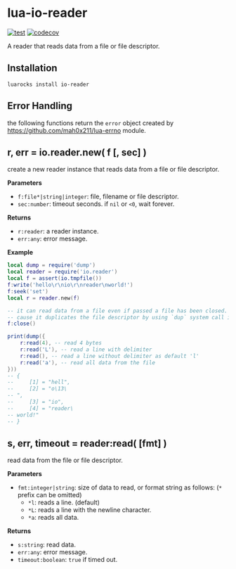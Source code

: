 # lua-io-reader

[![test](https://github.com/mah0x211/lua-io-reader/actions/workflows/test.yml/badge.svg)](https://github.com/mah0x211/lua-io-reader/actions/workflows/test.yml)
[![codecov](https://codecov.io/gh/mah0x211/lua-io-reader/branch/master/graph/badge.svg)](https://codecov.io/gh/mah0x211/lua-io-reader)

A reader that reads data from a file or file descriptor.


## Installation

```
luarocks install io-reader
```


## Error Handling

the following functions return the `error` object created by https://github.com/mah0x211/lua-errno module.


## r, err = io.reader.new( f [, sec] )

create a new reader instance that reads data from a file or file descriptor.

**Parameters**

- `f:file*|string|integer`: file, filename or file descriptor.
- `sec:number`: timeout seconds. if `nil` or `<0`, wait forever.

**Returns**

- `r:reader`: a reader instance.
- `err:any`: error message.


**Example**

```lua
local dump = require('dump')
local reader = require('io.reader')
local f = assert(io.tmpfile())
f:write('hello\r\nio\r\nreader\nworld!')
f:seek('set')
local r = reader.new(f)

-- it can read data from a file even if passed a file has been closed.
-- cause it duplicates the file descriptor by using `dup` system call internally.
f:close()

print(dump({
    r:read(4), -- read 4 bytes
    r:read('L'), -- read a line with delimiter
    r:read(), -- read a line without delimiter as default 'l'
    r:read('a'), -- read all data from the file
}))
-- {
--     [1] = "hell",
--     [2] = "o\13\
-- ",
--     [3] = "io",
--     [4] = "reader\
-- world!"
-- }
```


## s, err, timeout = reader:read( [fmt] )

read data from the file or file descriptor.

**Parameters**

- `fmt:integer|string`: size of data to read, or format string as follows: (`*` prefix can be omitted)
  - `*l`: reads a line. (default)
  - `*L`: reads a line with the newline character.
  - `*a`: reads all data.

**Returns**

- `s:string`: read data.
- `err:any`: error message.
- `timeout:boolean`: `true` if timed out.
